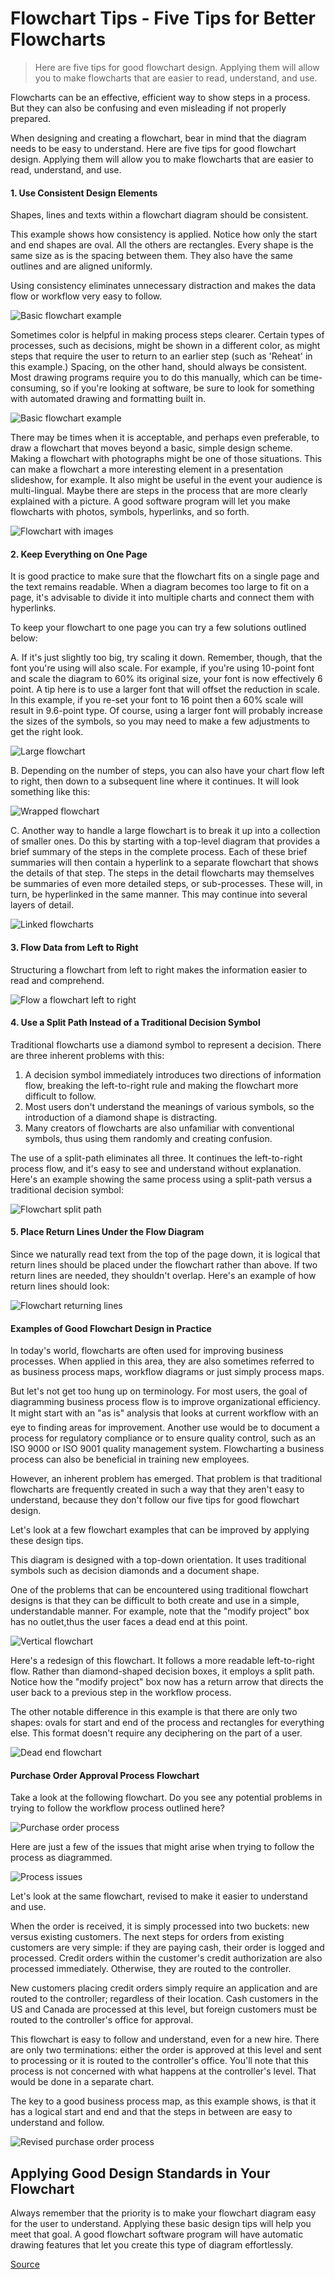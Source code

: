 # Flowchart Tips - Five Tips for Better Flowcharts

> Here are five tips for good flowchart design. Applying them will allow you to make flowcharts that are easier to read, understand, and use.

Flowcharts can be an effective, efficient way to show steps in a process. But they can also be confusing and even misleading if not properly prepared.

When designing and creating a flowchart, bear in mind that the diagram needs to be easy to understand. Here are five tips for good flowchart design. Applying them will allow you to make flowcharts that are easier to read, understand, and use.

#### 1\. Use Consistent Design Elements

Shapes, lines and texts within a flowchart diagram should be consistent.

This example shows how consistency is applied. Notice how only the start and end shapes are oval. All the others are rectangles. Every shape is the same size as is the spacing between them. They also have the same outlines and are aligned uniformly.

Using consistency eliminates unnecessary distraction and makes the data flow or workflow very easy to follow.

![Basic flowchart example](https://wcs.smartdraw.com/flowchart/img/flowchart-example-tips.png?bn=15100111787)

Sometimes color is helpful in making process steps clearer. Certain types of processes, such as decisions, might be shown in a different color, as might steps that require the user to return to an earlier step (such as 'Reheat' in this example.) Spacing, on the other hand, should always be consistent. Most drawing programs require you to do this manually, which can be time-consuming, so if you're looking at software, be sure to look for something with automated drawing and formatting built in.

![Basic flowchart example](https://wcs.smartdraw.com/flowchart/img/flowchart-color-helpful.png?bn=15100111787)

There may be times when it is acceptable, and perhaps even preferable, to draw a flowchart that moves beyond a basic, simple design scheme. Making a flowchart with photographs might be one of those situations. This can make a flowchart a more interesting element in a presentation slideshow, for example. It also might be useful in the event your audience is multi-lingual. Maybe there are steps in the process that are more clearly explained with a picture. A good software program will let you make flowcharts with photos, symbols, hyperlinks, and so forth.

![Flowchart with images](https://wcs.smartdraw.com/flowchart/img/flowchart-with-photos.png?bn=15100111787)

#### 2\. Keep Everything on One Page

It is good practice to make sure that the flowchart fits on a single page and the text remains readable. When a diagram becomes too large to fit on a page, it's advisable to divide it into multiple charts and connect them with hyperlinks.

To keep your flowchart to one page you can try a few solutions outlined below:

A. If it's just slightly too big, try scaling it down. Remember, though, that the font you're using will also scale. For example, if you're using 10-point font and scale the diagram to 60% its original size, your font is now effectively 6 point. A tip here is to use a larger font that will offset the reduction in scale. In this example, if you re-set your font to 16 point then a 60% scale will result in 9.6-point type. Of course, using a larger font will probably increase the sizes of the symbols, so you may need to make a few adjustments to get the right look.

![Large flowchart](https://wcs.smartdraw.com/flowchart/img/scale.png?bn=15100111787)

B. Depending on the number of steps, you can also have your chart flow left to right, then down to a subsequent line where it continues. It will look something like this:

![Wrapped flowchart](https://wcs.smartdraw.com/flowchart/img/wrap-flowchart.png?bn=15100111787)

C. Another way to handle a large flowchart is to break it up into a collection of smaller ones. Do this by starting with a top-level diagram that provides a brief summary of the steps in the complete process. Each of these brief summaries will then contain a hyperlink to a separate flowchart that shows the details of that step. The steps in the detail flowcharts may themselves be summaries of even more detailed steps, or sub-processes. These will, in turn, be hyperlinked in the same manner. This may continue into several layers of detail.

![Linked flowcharts](https://wcs.smartdraw.com/flowchart/img/linking.png?bn=15100111787)

#### 3\. Flow Data from Left to Right

Structuring a flowchart from left to right makes the information easier to read and comprehend.

![Flow a flowchart left to right](https://wcs.smartdraw.com/flowchart/img/wrap-flowchart.png?bn=15100111787)

#### 4\. Use a Split Path Instead of a Traditional Decision Symbol

Traditional flowcharts use a diamond symbol to represent a decision. There are three inherent problems with this:

1.  A decision symbol immediately introduces two directions of information flow, breaking the left-to-right rule and making the flowchart more difficult to follow.
2.  Most users don't understand the meanings of various symbols, so the introduction of a diamond shape is distracting.
3.  Many creators of flowcharts are also unfamiliar with conventional symbols, thus using them randomly and creating confusion.

The use of a split-path eliminates all three. It continues the left-to-right process flow, and it's easy to see and understand without explanation. Here's an example showing the same process using a split-path versus a traditional decision symbol:

![Flowchart split path](https://wcs.smartdraw.com/flowchart/img/split-paths-sidebyside.png?bn=15100111787)

#### 5\. Place Return Lines Under the Flow Diagram

Since we naturally read text from the top of the page down, it is logical that return lines should be placed under the flowchart rather than above. If two return lines are needed, they shouldn't overlap. Here's an example of how return lines should look:

![Flowchart returning lines](https://wcs.smartdraw.com/flowchart/img/return-lines.png?bn=15100111787)

#### Examples of Good Flowchart Design in Practice

In today's world, flowcharts are often used for improving business processes. When applied in this area, they are also sometimes referred to as business process maps, workflow diagrams or just simply process maps.

But let's not get too hung up on terminology. For most users, the goal of diagramming business process flow is to improve organizational efficiency. It might start with an "as is" analysis that looks at current workflow with an eye to finding areas for improvement. Another use would be to document a process for regulatory compliance or to ensure quality control, such as an ISO 9000 or ISO 9001 quality management system. Flowcharting a business process can also be beneficial in training new employees.

However, an inherent problem has emerged. That problem is that traditional flowcharts are frequently created in such a way that they aren't easy to understand, because they don't follow our five tips for good flowchart design.

Let's look at a few flowchart examples that can be improved by applying these design tips.

This diagram is designed with a top-down orientation. It uses traditional symbols such as decision diamonds and a document shape.

One of the problems that can be encountered using traditional flowchart designs is that they can be difficult to both create and use in a simple, understandable manner. For example, note that the "modify project" box has no outlet,thus the user faces a dead end at this point.

![Vertical flowchart](https://wcs.smartdraw.com/flowchart/img/vertical-flowchart.png?bn=15100111787)

Here's a redesign of this flowchart. It follows a more readable left-to-right flow. Rather than diamond-shaped decision boxes, it employs a split path. Notice how the "modify project" box now has a return arrow that directs the user back to a previous step in the workflow process.

The other notable difference in this example is that there are only two shapes: ovals for start and end of the process and rectangles for everything else. This format doesn't require any deciphering on the part of a user.

![Dead end flowchart](https://wcs.smartdraw.com/flowchart/img/revised-flowchart.png?bn=15100111787)

#### Purchase Order Approval Process Flowchart

Take a look at the following flowchart. Do you see any potential problems in trying to follow the workflow process outlined here?

![Purchase order process](https://wcs.smartdraw.com/flowchart/img/purchase-order-approval.png?bn=15100111787)

Here are just a few of the issues that might arise when trying to follow the process as diagrammed.

![Process issues](https://wcs.smartdraw.com/flowchart/img/purchase-order-approval-table.png?bn=15100111787)

Let's look at the same flowchart, revised to make it easier to understand and use.

When the order is received, it is simply processed into two buckets: new versus existing customers. The next steps for orders from existing customers are very simple: if they are paying cash, their order is logged and processed. Credit orders within the customer's credit authorization are also processed immediately. Otherwise, they are routed to the controller.

New customers placing credit orders simply require an application and are routed to the controller; regardless of their location. Cash customers in the US and Canada are processed at this level, but foreign customers must be routed to the controller's office for approval.

This flowchart is easy to follow and understand, even for a new hire. There are only two terminations: either the order is approved at this level and sent to processing or it is routed to the controller's office. You'll note that this process is not concerned with what happens at the controller's level. That would be done in a separate chart.

The key to a good business process map, as this example shows, is that it has a logical start and end and that the steps in between are easy to understand and follow.

![Revised purchase order process](https://wcs.smartdraw.com/flowchart/img/revised-purchase-order-approval.png?bn=15100111787)

## Applying Good Design Standards in Your Flowchart

Always remember that the priority is to make your flowchart diagram easy for the user to understand. Applying these basic design tips will help you meet that goal. A good flowchart software program will have automatic drawing features that let you create this type of diagram effortlessly.

[Source](https://www.smartdraw.com/flowchart/flowchart-tips.htm)
